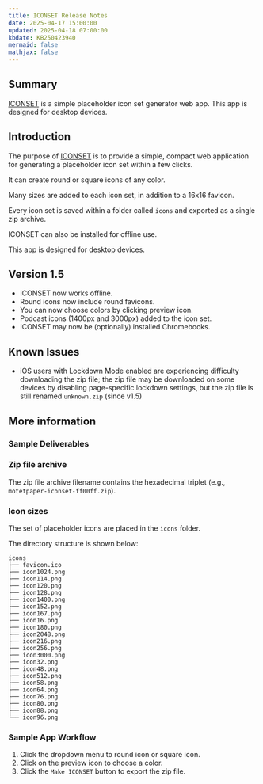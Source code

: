```yaml
---
title: ICONSET Release Notes
date: 2025-04-17 15:00:00
updated: 2025-04-18 07:00:00
kbdate: KB250423940
mermaid: false
mathjax: false
---
```


## Summary

[ICONSET][p_iconset] is a simple placeholder icon set generator web app. This app is designed for desktop devices.

## Introduction

The purpose of [ICONSET][p_iconset] is to provide a simple, compact web application for generating 
a placeholder icon set within a few clicks.

It can create round or square icons of any color. 

Many sizes are added to each icon set, in addition to a 16x16 favicon.

Every icon set is saved within a folder called `icons` and exported as a single zip archive.

ICONSET can also be installed for offline use.

This app is designed for desktop devices.


## Version 1.5

  + ICONSET now works offline.
  + Round icons now include round favicons.
  + You can now choose colors by clicking preview icon.
  + Podcast icons (1400px and 3000px) added to the icon set.
  + ICONSET may now be (optionally) installed Chromebooks.

## Known Issues 
  + iOS users with Lockdown Mode enabled are experiencing difficulty downloading the zip file; the zip file may be downloaded on some devices by disabling page-specific lockdown settings, but the zip file is still renamed `unknown.zip`  (since v1.5)

## More information

### Sample Deliverables


### Zip file archive


The zip file archive filename contains the hexadecimal triplet (e.g., `motetpaper-iconset-ff00ff.zip`).


### Icon sizes

The set of placeholder icons are placed in the `icons` folder.

The directory structure is shown below:

```
icons
├── favicon.ico
├── icon1024.png
├── icon114.png
├── icon120.png
├── icon128.png
├── icon1400.png
├── icon152.png
├── icon167.png
├── icon16.png
├── icon180.png
├── icon2048.png
├── icon216.png
├── icon256.png
├── icon3000.png
├── icon32.png
├── icon48.png
├── icon512.png
├── icon58.png
├── icon64.png
├── icon76.png
├── icon80.png
├── icon88.png
└── icon96.png
```

### Sample App Workflow

  1. Click the dropdown menu to round icon or square icon.
  2. Click on the preview icon to choose a color.
  3. Click the `Make ICONSET` button to export the zip file.

[p_iconset]: https://motetpaper.github.io/iconset/
